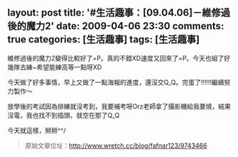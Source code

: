 layout: post
title: '#生活趣事：[09.04.06]－維修過後的魔力2'
date: 2009-04-06 23:30
comments: true
categories: [生活趣事]
tags: [生活趣事]
---
維修過後的魔力2變得比較好了=P。真的不錯XD速度又回來了=P。今天也組了好幾隊去練~希望能練高等一點呀XD

今天做了好多事情，早上又做了一點海報的進度，還沒交Q_Q。完蛋了!!!!!!繼續努力製作～

放學後的考試因為排練就沒考到，我要補考呀Orz老師拿了攝影機給我要燒，結果沒電，我也找不到插頭，就空在那了Q_Q

今天就這樣，掰掰^^/

> 原始文章位址：http://www.wretch.cc/blog/fafnar123/9743466
